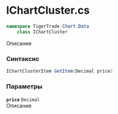 
# IChartCluster.cs
```csharp
namespace TigerTrade.Chart.Data  
    class IChartCluster
```

Описание

### Синтаксис
```csharp
IChartClusterItem GetItem(Decimal price)
```

### Параметры
**`price`** `Decimal`  
 Описание  
  

                    
                    